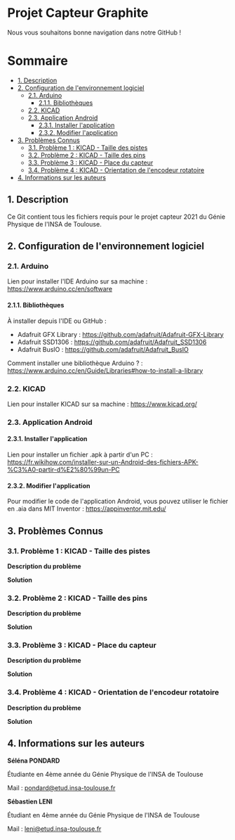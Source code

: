 # Projet Capteur Graphite

Nous vous souhaitons bonne navigation dans notre GitHub ! 

# Sommaire
<!-- TOC depthFrom:2 -->
  - [1. Description](#1-description)
  - [2. Configuration de l'environnement logiciel](#2-configuration-de-lenvironnement-logiciel)
    - [2.1. Arduino](#21-arduino)
      - [2.1.1. Bibliothèques](#211-bibliothèques)
    - [2.2. KICAD](#22-kicad)
    - [2.3. Application Android](#23-application-android)
      - [2.3.1. Installer l'application](#231-installer-lapplication)
      - [2.3.2. Modifier l'application](#232-modifier-lapplication)
  - [3. Problèmes Connus](#3-problèmes-connus)
    - [3.1. Problème 1 : KICAD - Taille des pistes](#31-problème-1--kicad---taille-des-pistes)
    - [3.2. Problème 2 : KICAD - Taille des pins](#32-problème-2--kicad---taille-des-pins)
    - [3.3. Problème 3 : KICAD - Place du capteur](#33-problème-3--kicad---place-du-capteur)
    - [3.4. Problème 4 : KICAD - Orientation de l'encodeur rotatoire](#34-problème-4--kicad---orientation-de-lencodeur-rotatoire)
  - [4. Informations sur les auteurs](#4-informations-sur-les-auteurs)
<!-- /TOC -->

## 1. Description 

Ce Git contient tous les fichiers requis pour le projet capteur 2021 du Génie Physique de l'INSA de Toulouse.

## 2. Configuration de l'environnement logiciel

### 2.1. Arduino

Lien pour installer l'IDE Arduino sur sa machine : https://www.arduino.cc/en/software

#### 2.1.1. Bibliothèques

À installer depuis l'IDE ou GitHub : 
- Adafruit GFX Library : https://github.com/adafruit/Adafruit-GFX-Library
- Adafruit SSD1306 : https://github.com/adafruit/Adafruit_SSD1306
- Adafruit BusIO : https://github.com/adafruit/Adafruit_BusIO

Comment installer une bibliothèque Arduino ? : https://www.arduino.cc/en/Guide/Libraries#how-to-install-a-library

### 2.2. KICAD

Lien pour installer KICAD sur sa machine : https://www.kicad.org/

### 2.3. Application Android

#### 2.3.1. Installer l'application

Lien pour installer un fichier .apk à partir d'un PC : https://fr.wikihow.com/installer-sur-un-Android-des-fichiers-APK-%C3%A0-partir-d%E2%80%99un-PC

#### 2.3.2. Modifier l'application

Pour modifier le code de l'application Android, vous pouvez utiliser le fichier en .aia dans MIT Inventor : https://appinventor.mit.edu/

## 3. Problèmes Connus

### 3.1. Problème 1 : KICAD - Taille des pistes

**Description du problème**

**Solution**

### 3.2. Problème 2 : KICAD - Taille des pins

**Description du problème**

**Solution**

### 3.3. Problème 3 : KICAD - Place du capteur

**Description du problème**

**Solution**

### 3.4. Problème 4 : KICAD - Orientation de l'encodeur rotatoire

**Description du problème**

**Solution**


## 4. Informations sur les auteurs

**Séléna PONDARD**

Étudiante en 4ème année du Génie Physique de l'INSA de Toulouse

Mail : pondard@etud.insa-toulouse.fr

**Sébastien LENI**

Étudiant en 4ème année du Génie Physique de l'INSA de Toulouse

Mail : leni@etud.insa-toulouse.fr
